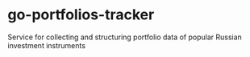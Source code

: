 # go-portfolios-tracker
Service for collecting and structuring portfolio data of popular Russian investment instruments
